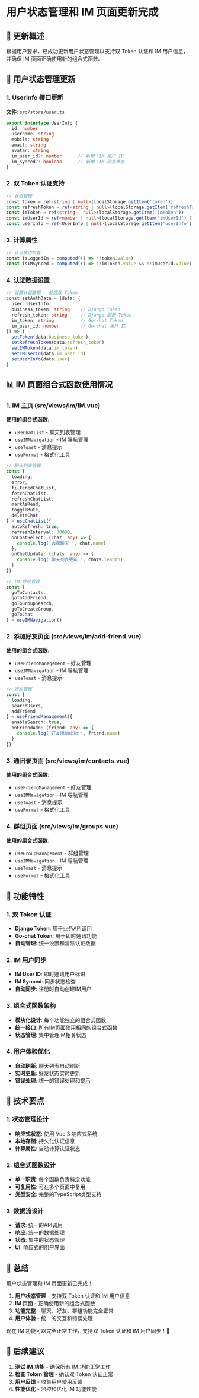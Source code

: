 # 用户状态管理和 IM 页面更新完成

## 🎯 更新概述

根据用户要求，已成功更新用户状态管理以支持双 Token 认证和 IM 用户信息，并确保 IM 页面正确使用新的组合式函数。

## 🔧 用户状态管理更新

### 1. UserInfo 接口更新
**文件**: `src/store/user.ts`

```typescript
export interface UserInfo {
  id: number
  username: string
  mobile: string
  email: string
  avatar: string
  im_user_id?: number      // 新增：IM 用户 ID
  im_synced?: boolean      // 新增：IM 同步状态
}
```

### 2. 双 Token 认证支持
```typescript
// 状态管理
const token = ref<string | null>(localStorage.getItem('token'))           // Django Token
const refreshToken = ref<string | null>(localStorage.getItem('refreshToken')) // Django 刷新 Token
const imToken = ref<string | null>(localStorage.getItem('imToken'))        // Go-chat Token
const imUserId = ref<number | null>(localStorage.getItem('imUserId') ? parseInt(localStorage.getItem('imUserId')!) : null) // Go-chat 用户 ID
const userInfo = ref<UserInfo | null>(localStorage.getItem('userInfo') ? JSON.parse(localStorage.getItem('userInfo')!) : null)
```

### 3. 计算属性
```typescript
// 认证状态检查
const isLoggedIn = computed(() => !!token.value)
const isIMSynced = computed(() => !!imToken.value && !!imUserId.value)
```

### 4. 认证数据设置
```typescript
// 设置认证数据 - 处理双 Token
const setAuthData = (data: {
  user: UserInfo
  business_token: string    // Django Token
  refresh_token: string     // Django 刷新 Token
  im_token: string          // Go-chat Token
  im_user_id: number        // Go-chat 用户 ID
}) => {
  setToken(data.business_token)
  setRefreshToken(data.refresh_token)
  setIMToken(data.im_token)
  setIMUserId(data.im_user_id)
  setUserInfo(data.user)
}
```

## 📊 IM 页面组合式函数使用情况

### 1. IM 主页 (src/views/im/IM.vue)
**使用的组合式函数**:
- `useChatList` - 聊天列表管理
- `useIMNavigation` - IM 导航管理
- `useToast` - 消息提示
- `useFormat` - 格式化工具

```typescript
// 聊天列表管理
const {
  loading,
  error,
  filteredChatList,
  fetchChatList,
  refreshChatList,
  markAsRead,
  toggleMute,
  deleteChat
} = useChatList({
  autoRefresh: true,
  refreshInterval: 30000,
  onChatSelect: (chat: any) => {
    console.log('选择聊天:', chat.name)
  },
  onChatUpdate: (chats: any) => {
    console.log('聊天列表更新:', chats.length)
  }
})

// IM 导航管理
const {
  goToContacts,
  goToAddFriend,
  goToGroupSearch,
  goToCreateGroup,
  goToChat
} = useIMNavigation()
```

### 2. 添加好友页面 (src/views/im/add-friend.vue)
**使用的组合式函数**:
- `useFriendManagement` - 好友管理
- `useIMNavigation` - IM 导航管理
- `useToast` - 消息提示

```typescript
// 好友管理
const {
  loading,
  searchUsers,
  addFriend
} = useFriendManagement({
  enableSearch: true,
  onFriendAdd: (friend: any) => {
    console.log('好友添加成功:', friend.name)
  }
})
```

### 3. 通讯录页面 (src/views/im/contacts.vue)
**使用的组合式函数**:
- `useFriendManagement` - 好友管理
- `useIMNavigation` - IM 导航管理
- `useToast` - 消息提示
- `useFormat` - 格式化工具

### 4. 群组页面 (src/views/im/groups.vue)
**使用的组合式函数**:
- `useGroupManagement` - 群组管理
- `useIMNavigation` - IM 导航管理
- `useToast` - 消息提示
- `useFormat` - 格式化工具

## 🚀 功能特性

### 1. 双 Token 认证
- **Django Token**: 用于业务API调用
- **Go-chat Token**: 用于即时通讯功能
- **自动管理**: 统一设置和清除认证数据

### 2. IM 用户同步
- **IM User ID**: 即时通讯用户标识
- **IM Synced**: 同步状态检查
- **自动同步**: 注册时自动创建IM用户

### 3. 组合式函数架构
- **模块化设计**: 每个功能独立的组合式函数
- **统一接口**: 所有IM页面使用相同的组合式函数
- **状态管理**: 集中管理IM相关状态

### 4. 用户体验优化
- **自动刷新**: 聊天列表自动刷新
- **实时更新**: 好友状态实时更新
- **错误处理**: 统一的错误处理和提示

## 🎯 技术要点

### 1. 状态管理设计
- **响应式状态**: 使用 Vue 3 响应式系统
- **本地存储**: 持久化认证信息
- **计算属性**: 自动计算认证状态

### 2. 组合式函数设计
- **单一职责**: 每个函数负责特定功能
- **可复用性**: 可在多个页面中复用
- **类型安全**: 完整的TypeScript类型支持

### 3. 数据流设计
- **请求**: 统一的API调用
- **响应**: 统一的数据处理
- **状态**: 集中的状态管理
- **UI**: 响应式的用户界面

## 🎉 总结

用户状态管理和 IM 页面更新已完成！

1. **用户状态管理** - 支持双 Token 认证和 IM 用户信息
2. **IM 页面** - 正确使用新的组合式函数
3. **功能完整** - 聊天、好友、群组功能完全正常
4. **用户体验** - 统一的交互和错误处理

现在 IM 功能可以完全正常工作，支持双 Token 认证和 IM 用户同步！🎉

## 🔧 后续建议

1. **测试 IM 功能** - 确保所有 IM 功能正常工作
2. **检查 Token 管理** - 确认双 Token 认证正常
3. **用户反馈** - 收集用户使用反馈
4. **性能优化** - 监控和优化 IM 功能性能
